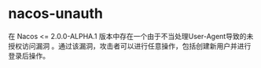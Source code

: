 # nacos-unauth
在 Nacos <= 2.0.0-ALPHA.1 版本中存在一个由于不当处理User-Agent导致的未授权访问漏洞 。通过该漏洞，攻击者可以进行任意操作，包括创建新用户并进行登录后操作。
